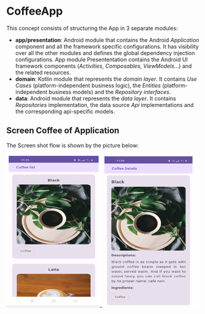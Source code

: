 # CoffeeApp
This concept consists of structuring the App in 3 separate modules:
* **app/presentation**: Android module that contains the Android _Application_ component and all the framework specific configurations. It has visibility over all the other modules and defines the global dependency injection configurations. App module Presententation contains the Android UI framework components (_Activities_, _Composables_, _ViewModels_...) and the related resources.
* **domain**: Kotlin module that represents the _domain layer_. It contains _Use Cases_ (platform-independent business logic), the _Entities_ (platform-independent business models) and the _Repository interfaces_.
* **data**: Android module that represents the _data layer_. It contains _Repositories_ implementation, the data source _Api_ implementations and the corresponding api-specific models. 

## Screen Coffee of Application
The Screen shot flow is shown by the picture below:
<br> <br>
<img src="screenshots/coffee_list.png" alt="Coffee list" style="width:250px;height:400px;">
<img src="screenshots/coffee_details.png"  style="width:250px;height:400px;">
<br> <br>
